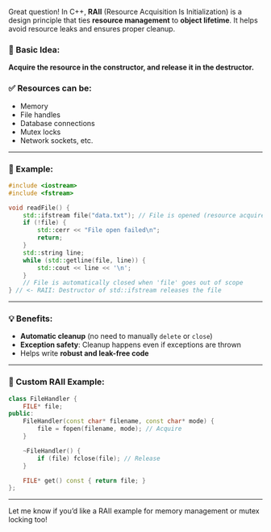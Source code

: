 Great question! In C++, **RAII** (Resource Acquisition Is Initialization) is a design principle that ties **resource management** to **object lifetime**. It helps avoid resource leaks and ensures proper cleanup.

### 📌 Basic Idea:
**Acquire the resource in the constructor, and release it in the destructor.**

### ✅ Resources can be:
- Memory
- File handles
- Database connections
- Mutex locks
- Network sockets, etc.

---

### 🔧 Example:
```cpp
#include <iostream>
#include <fstream>

void readFile() {
    std::ifstream file("data.txt"); // File is opened (resource acquired)
    if (!file) {
        std::cerr << "File open failed\n";
        return;
    }
    std::string line;
    while (std::getline(file, line)) {
        std::cout << line << '\n';
    }
    // File is automatically closed when 'file' goes out of scope
} // <- RAII: Destructor of std::ifstream releases the file
```

---

### 💡 Benefits:
- **Automatic cleanup** (no need to manually `delete` or `close`)
- **Exception safety**: Cleanup happens even if exceptions are thrown
- Helps write **robust and leak-free code**

---

### 🧱 Custom RAII Example:

```cpp
class FileHandler {
    FILE* file;
public:
    FileHandler(const char* filename, const char* mode) {
        file = fopen(filename, mode); // Acquire
    }

    ~FileHandler() {
        if (file) fclose(file); // Release
    }

    FILE* get() const { return file; }
};
```

---

Let me know if you’d like a RAII example for memory management or mutex locking too!